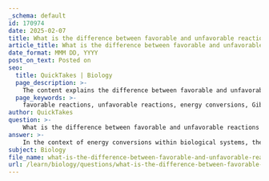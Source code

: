 ```yaml
---
_schema: default
id: 170974
date: 2025-02-07
title: What is the difference between favorable and unfavorable reactions in energy conversions?
article_title: What is the difference between favorable and unfavorable reactions in energy conversions?
date_format: MMM DD, YYYY
post_on_text: Posted on
seo:
  title: QuickTakes | Biology
  page_description: >-
    The content explains the difference between favorable and unfavorable reactions in energy conversions, focusing on Gibbs Free Energy (ΔG), the significance of spontaneous reactions, reaction coupling in metabolic pathways, and the role of enzymes in facilitating these processes.
  page_keywords: >-
    favorable reactions, unfavorable reactions, energy conversions, Gibbs Free Energy, ΔG, spontaneous reactions, metabolic pathways, reaction coupling, enzymes, activation energy
author: QuickTakes
question: >-
    What is the difference between favorable and unfavorable reactions in energy conversions?
answer: >-
    In the context of energy conversions within biological systems, the distinction between favorable and unfavorable reactions is primarily determined by the Gibbs Free Energy change (ΔG) associated with those reactions.\n\n1. **Favorable Reactions**:\n   - These reactions are characterized by a negative ΔG value. This indicates that the reaction can occur spontaneously without the need for additional energy input. The negative ΔG signifies that the products of the reaction have lower free energy than the reactants, leading to a release of energy. Such reactions are often utilized in metabolic pathways to drive other processes that require energy.\n\n2. **Unfavorable Reactions**:\n   - In contrast, unfavorable reactions have a positive ΔG value. This means that these reactions are not spontaneous and require an input of energy to proceed. The products of these reactions have higher free energy compared to the reactants, indicating that energy must be supplied to convert the reactants into products. \n\n### Reaction Coupling\nTo facilitate cellular processes, cells often employ a strategy known as reaction coupling. This involves linking an unfavorable reaction with a favorable one. By doing so, the energy released from the favorable reaction can be harnessed to drive the unfavorable reaction forward. This is a common mechanism in metabolic pathways, such as glycolysis, where multiple reactions are interconnected to achieve an overall favorable outcome.\n\n### Role of Enzymes\nEnzymes play a crucial role in these processes by lowering the activation energy required for reactions to occur. While enzymes do not change the overall ΔG of a reaction, they can significantly speed up the rate at which reactions reach equilibrium, thereby facilitating both favorable and unfavorable reactions when coupled appropriately.\n\nIn summary, the key difference between favorable and unfavorable reactions in energy conversions lies in their ΔG values, with favorable reactions being spontaneous (negative ΔG) and unfavorable reactions requiring energy input (positive ΔG). Reaction coupling and the action of enzymes are essential mechanisms that allow cells to manage these energy dynamics effectively.
subject: Biology
file_name: what-is-the-difference-between-favorable-and-unfavorable-reactions-in-energy-conversions.md
url: /learn/biology/questions/what-is-the-difference-between-favorable-and-unfavorable-reactions-in-energy-conversions
---
```


&nbsp;